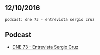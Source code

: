 12/10/2016
----------

`podcast: dne 73 - entrevista sergio cruz`

## Podcast

- [DNE 73 - Entrevista Sergio Cruz](http://devnaestrada.com.br/2016/09/30/entrevista-sergio-cruz.html)
